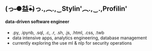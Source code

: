 ## (っ-̶●̃益●̶̃)っ.,︵.,‿Stylin'︵.,‿.,Profilin'
#### data-driven software engineer
- .py, .ipynb, .sql, .c, .r, .sh, .js, .html, .css, .twb
- data intensive apps, analytics engineering, database management
- currently exploring the use ml & nlp for security operations
